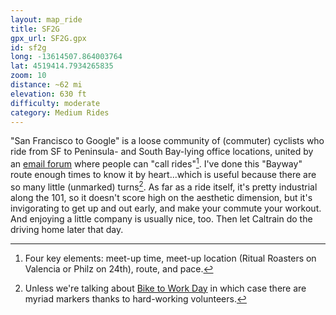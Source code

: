 ```yaml
---
layout: map_ride
title: SF2G
gpx_url: SF2G.gpx
id: sf2g
long: -13614507.864003764
lat: 4519414.7934265835
zoom: 10
distance: ~62 mi
elevation: 630 ft
difficulty: moderate
category: Medium Rides
---
```

"San Francisco to Google" is a loose community of (commuter) cyclists who ride from SF to Peninsula- and South Bay-lying office locations, united by an [email forum](https://groups.google.com/g/sf2g) where people can "call rides"[^1]. I've done this "Bayway" route enough times to know it by heart...which is useful because there are so many little (unmarked) turns[^2]. As far as a ride itself, it's pretty industrial along the 101, so it doesn't score high on the aesthetic dimension, but it's invigorating to get up and out early, and make your commute your workout. And enjoying a little company is usually nice, too. Then let Caltrain do the driving home later that day.

[^1]: Four key elements: meet-up time, meet-up location (Ritual Roasters on Valencia or Philz on 24th), route, and pace.

[^2]: Unless we're talking about [Bike to Work Day](https://bayareabiketowork.com/) in which case there are myriad markers thanks to hard-working volunteers.